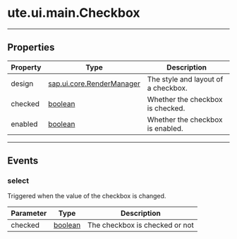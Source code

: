 # ute.ui.main.Checkbox

***
## Properties ##

| Property | Type                                                                                                    | Description                         |
|----------|---------------------------------------------------------------------------------------------------------|-------------------------------------|
| design   | [sap.ui.core.RenderManager](../../../../../../ZELIB/openui5/resources/sap/ui/core/RenderManager-dbg.js) | The style and layout of a checkbox. |
| checked  | [boolean](https://goo.gl/KjFDba)                                                                        | Whether the checkbox is checked.    |
| enabled  | [boolean](https://goo.gl/KjFDba)                                                                        | Whether the checkbox is enabled.    |

***
## Events ##

### select ##
Triggered when the value of the checkbox is changed.

| Parameter | Type                             | Description                    |
|-----------|----------------------------------|--------------------------------|
| checked   | [boolean](https://goo.gl/KjFDba) | The checkbox is checked or not |